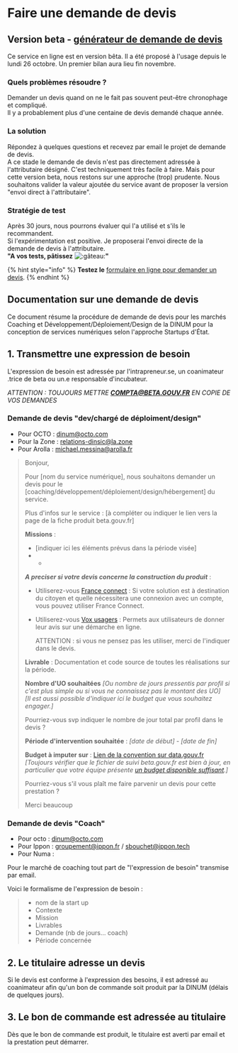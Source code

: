# Faire une demande de devis

##  **Version beta -** [**générateur de demande de devis**](https://airtable.com/shra8F0OUtXTC4t4Z)

Ce service en ligne est en version bêta. Il a été proposé à l'usage depuis le lundi 26 octobre. Un premier bilan aura lieu fin novembre.

### **Quels problèmes résoudre ?**

Demander un devis quand on ne le fait pas souvent peut-être chronophage et compliqué.  
Il y a probablement plus d'une centaine de devis demandé chaque année.

### **La solution**

Répondez à quelques questions et recevez par email le projet de demande de devis.  
A ce stade le demande de devis n'est pas directement adressée à l'attributaire désigné. C'est techniquement très facile à faire. Mais pour cette version beta, nous restons sur une approche \(trop\) prudente. Nous souhaitons valider la valeur ajoutée du service avant de proposer la version "envoi direct à l'attributaire".

### **Stratégie de test**

Après 30 jours,  nous pourrons évaluer qui l'a utilisé et s'ils le recommandent.  
Si l'expérimentation est positive. Je proposerai l'envoi directe de la demande de devis à l'attributaire.  
**"A vos tests, pâtissez** ![:g&#xE2;teau:](https://a.slack-edge.com/production-standard-emoji-assets/10.2/google-medium/1f370@2x.png)**"**

{% hint style="info" %}
**Testez le** [formulaire en ligne pour demander un devis](https://airtable.com/shra8F0OUtXTC4t4Z).
{% endhint %}

## **Documentation sur une demande de devis**

Ce document résume la procédure de demande de devis pour les marchés Coaching et Développement/Déploiement/Design de la DINUM pour la conception de services numériques selon l'approche Startups d'État.

## 1. Transmettre une expression de besoin

L'expression de besoin est adressée par l'intrapreneur.se, un coanimateur .trice de beta ou un.e responsable d'incubateur.

_ATTENTION : TOUJOURS METTRE **COMPTA@BETA.GOUV.FR** EN COPIE DE VOS DEMANDES_

### Demande de devis "dev/chargé de déploiment/design"

* Pour OCTO : dinum@octo.com
* Pour la Zone : relations-dinsic@la.zone
* Pour Arolla :  michael.messina@arolla.fr

> Bonjour,
>
> Pour \[nom du service numérique\], nous souhaitons demander un devis pour le \[coaching/développement/déploiement/design/hébergement\] du service.
>
> Plus d'infos sur le service : \[à compléter ou indiquer le lien vers la page de la fiche produit beta.gouv.fr\]
>
> **Missions** :
>
> * \[indiquer ici les éléments prévus dans la période visée\]
> * -
>
> _**A preciser si votre devis concerne la construction du produit**_ :
>
> * Utiliserez-vous [France connect](https://franceconnect.gouv.fr) : Si votre solution est à destination du citoyen et quelle nécessitera une connexion avec un compte, vous pouvez utiliser France Connect.
> * Utiliserez-vous [Vox usagers](https://observatoire.numerique.gouv.fr/observatoire/) : Permets aux utilisateurs de donner leur avis sur une démarche en ligne.   
>
>   ATTENTION : si vous ne pensez pas les utiliser, merci de l'indiquer dans le devis.
>
> **Livrable** : Documentation et code source de toutes les réalisations sur la période.
>
> **Nombre d'UO souhaitées** _\[Ou nombre de jours pressentis par profil si c'est plus simple ou si vous ne connaissez pas le montant des UO\]  
> \[Il est aussi possible d'indiquer ici le budget que vous souhaitez engager.\]_
>
> Pourriez-vous svp indiquer le nombre de jour total par profil dans le devis ?
>
> **Période d'intervention souhaitée** : _\[date de début\] - \[date de fin\]_
>
> **Budget à imputer sur** : [Lien de la convention sur data.gouv.fr](https://www.data.gouv.fr/fr/datasets/conventions-de-partenariat/) _\[Toujours vérifier que le fichier de suivi beta.gouv.fr est bien à jour, en particulier que votre équipe présente_ [_un budget disponible suffisant_](https://docs.google.com/spreadsheets/d/1pZYJvjUeMPF2oWzDOp6SC-CECcb3zmt5xq-udeEcELg/edit#gid=530195431)_.\]_
>
> Pourriez-vous s'il vous plaît me faire parvenir un devis pour cette prestation ?
>
> Merci beaucoup

### Demande de devis "Coach"

* Pour octo : dinum@octo.com
* Pour Ippon :  groupement@ippon.fr / sbouchet@ippon.tech
* Pour Numa : 

Pour le marché de coaching tout part de "l'expression de besoin" transmise par email.

Voici le formalisme de l'expression de besoin :

> * nom de la start up
> * Contexte
> * Mission
> * Livrables
> * Demande \(nb de jours... coach\)
> * Période concernée

## 2. Le titulaire adresse un devis

Si le devis est conforme à l'expression des besoins, il est adressé au coanimateur afin qu'un bon de commande soit produit par la DINUM \(délais de quelques jours\).

## 3. Le bon de commande est adressée au titulaire

Dès que le bon de commande est produit, le titulaire est averti par email et la prestation peut démarrer.


